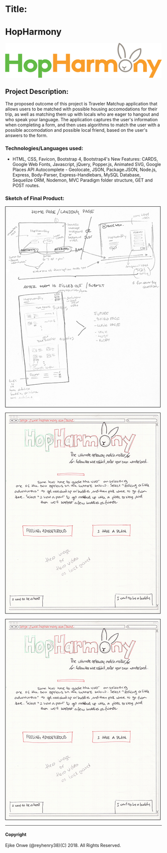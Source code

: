 # Title:

# HopHarmony

![alt text](https://github.com/m-wolowicz/HopHarmony/blob/master/public/assets/img/HopHarmonyRGB.png "HopHarmony Logo")



## Project Description:

The proposed outcome of this project is Traveler Matchup application that allows users to be matched with possible housing accomodations for their trip, as well as matching them up with locals who are eager to hangout and who speak your language.  The application captures the user's information when completing a form, and then uses algorithms to match the user with a possible accomodation and possible local friend, based on the user's answers to the form.

### Technologies/Languages used:

- HTML, CSS, Favicon, Bootstrap 4, Bootstrap4's New Features: CARDS, Google Web Fonts, Javascript, jQuery, Popper.js, Animated SVG, Google Places API Autocomplete - Geolocate, JSON, Package.JSON, Node.js, Express, Body-Parser, Express-Handlebars, MySQL Database, Sequelize ORM, Nodemon, MVC Paradigm folder structure, GET and POST routes.

### Sketch of Final Product:

![alt text](https://github.com/m-wolowicz/HopHarmony/blob/master/public/assets/img/projectSketch01.jpg "Wireframe")

![alt text](https://github.com/m-wolowicz/HopHarmony/blob/master/public/assets/img/projectSketch02.jpg "Sketch 01 - Landing Page")

![alt text](https://github.com/m-wolowicz/HopHarmony/blob/master/public/assets/img/projectSketch02.jpg "Sketch 02 - Home Page")

- - -


#### Copyright

Ejike Onwe (@reyhenry38)(C) 2018. All Rights Reserved.

